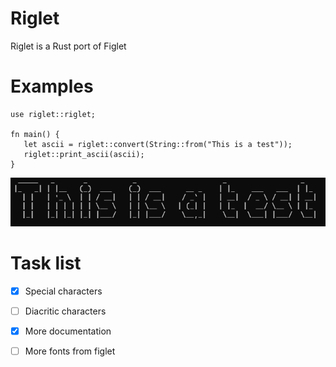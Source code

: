 # Riglet 

Riglet is a Rust port of Figlet

# Examples

```
use riglet::riglet;

fn main() {
   let ascii = riglet::convert(String::from("This is a test"));
   riglet::print_ascii(ascii);
}
```

![riglet_example](example_riglet.png)

# Task list
- [X] Special characters 
- [ ] Diacritic characters
- [X] More documentation
- [ ] More fonts from figlet


